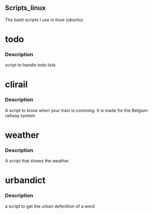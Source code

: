 ## Scripts_linux
The bash scripts I use in linux (ubuntu)


# todo
### Description
script to handle todo lists

# clirail
### Description
A script to know when your train is comming.
It is made for the Belgium railway system

# weather
### Description
A script that shows the weather.

# urbandict
### Description
a script to get the urban defenition of a word
